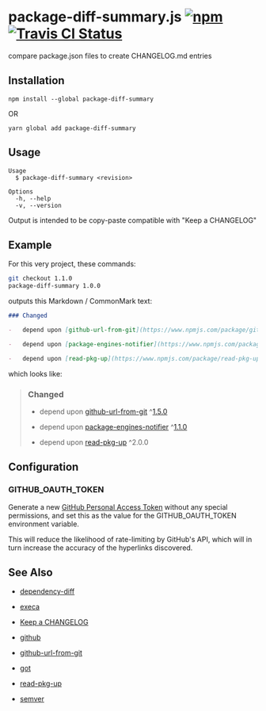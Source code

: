 # package-diff-summary.js [![npm](https://img.shields.io/npm/v/package-diff-summary.svg?maxAge=2592000)](https://www.npmjs.com/package/package-diff-summary) [![Travis CI Status](https://travis-ci.org/jokeyrhyme/package-diff-summary.js.svg?branch=master)](https://travis-ci.org/jokeyrhyme/package-diff-summary.js)

compare package.json files to create CHANGELOG.md entries


## Installation

```
npm install --global package-diff-summary
```

OR

```
yarn global add package-diff-summary
```


## Usage

```
Usage
  $ package-diff-summary <revision>

Options
  -h, --help
  -v, --version
```

Output is intended to be copy-paste compatible with "Keep a CHANGELOG"


## Example

For this very project, these commands:

```sh
git checkout 1.1.0
package-diff-summary 1.0.0
```

outputs this Markdown / CommonMark text:

```md
### Changed

-   depend upon [github-url-from-git](https://www.npmjs.com/package/github-url-from-git) ^[1.5.0](https://github.com/visionmedia/node-github-url-from-git/blob/master/CHANGELOG.md)

-   depend upon [package-engines-notifier](https://www.npmjs.com/package/package-engines-notifier) ^[1.1.0](https://github.com/jokeyrhyme/package-engines-notifier.js/releases/tag/1.1.0)

-   depend upon [read-pkg-up](https://www.npmjs.com/package/read-pkg-up) ^2.0.0
```

which looks like:

> ### Changed
>
> -   depend upon [github-url-from-git](https://www.npmjs.com/package/github-url-from-git) ^[1.5.0](https://github.com/visionmedia/node-github-url-from-git/blob/master/CHANGELOG.md)
>
> -   depend upon [package-engines-notifier](https://www.npmjs.com/package/package-engines-notifier) ^[1.1.0](https://github.com/jokeyrhyme/package-engines-notifier.js/releases/tag/1.1.0)
>
> -   depend upon [read-pkg-up](https://www.npmjs.com/package/read-pkg-up) ^2.0.0


## Configuration


### GITHUB\_OAUTH\_TOKEN

Generate a new [GitHub Personal Access Token](https://github.com/settings/tokens) without any special permissions,
and set this as the value for the GITHUB\_OAUTH\_TOKEN environment variable.

This will reduce the likelihood of rate-limiting by GitHub's API,
which will in turn increase the accuracy of the hyperlinks discovered.


## See Also

-   [dependency-diff](https://www.npmjs.com/package/dependency-diff)

-   [execa](https://github.com/sindresorhus/execa)

-   [Keep a CHANGELOG](http://keepachangelog.com/)

-   [github](https://github.com/mikedeboer/node-github)

-   [github-url-from-git](https://github.com/tj/node-github-url-from-git)

-   [got](https://github.com/sindresorhus/got)

-   [read-pkg-up](https://github.com/sindresorhus/read-pkg-up)

-   [semver](https://github.com/npm/node-semver)
